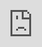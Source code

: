 # animated-profile-card
Animated Profile


<iframe width="260" height="361" style="position:absolute;top:0;left:0;width:100%;height:100%;" frameBorder="0" src="https://imgflip.com/embed/48oupr"></iframe></div><p><a href="https://imgflip.com/gif/48oupr">via Imgflip</a></p>
